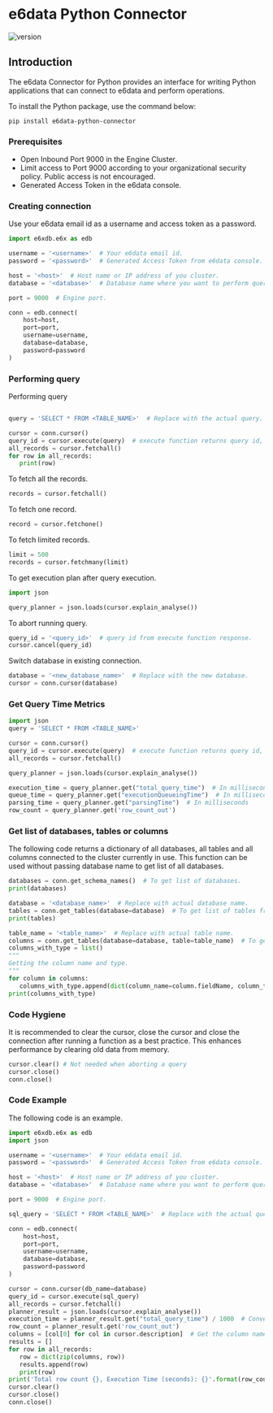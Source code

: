 # e6data Python Connector

![version](https://img.shields.io/badge/version-1.0.0-blue.svg)

## Introduction

The e6data Connector for Python provides an interface for writing Python applications that can connect to e6data and perform operations.

To install the Python package, use the command below:
```shell
pip install e6data-python-connector
```
### Prerequisites

* Open Inbound Port 9000 in the Engine Cluster.
* Limit access to Port 9000 according to your organizational security policy. Public access is not encouraged.
* Generated Access Token in the e6data console.

### Creating connection

Use your e6data email id as a username and access token as a password.

```python
import e6xdb.e6x as edb

username = '<username>'  # Your e6data email id.
password = '<password>'  # Generated Access Token from e6data console.

host = '<host>'  # Host name or IP address of you cluster.
database = '<database>'  # Database name where you want to perform query.

port = 9000  # Engine port.

conn = edb.connect(
    host=host,
    port=port,
    username=username,
    database=database,
    password=password
)
```

### Performing query
Performing query

```python

query = 'SELECT * FROM <TABLE_NAME>'  # Replace with the actual query.

cursor = conn.cursor()
query_id = cursor.execute(query)  # execute function returns query id, can be use for aborting the query.
all_records = cursor.fetchall()
for row in all_records:
   print(row)
```

To fetch all the records.
```python
records = cursor.fetchall()
```

To fetch one record.
```python
record = cursor.fetchone()
```

To fetch limited records.
```python
limit = 500
records = cursor.fetchmany(limit)
```

To get execution plan after query execution.
```python
import json

query_planner = json.loads(cursor.explain_analyse())
```

To abort running query.
```python
query_id = '<query_id>'  # query id from execute function response.
cursor.cancel(query_id)
```

Switch database in existing connection.
```python
database = '<new_database_name>'  # Replace with the new database.
cursor = conn.cursor(database)
```

### Get Query Time Metrics
```python
import json
query = 'SELECT * FROM <TABLE_NAME>'

cursor = conn.cursor()
query_id = cursor.execute(query)  # execute function returns query id, can be use for aborting th query.
all_records = cursor.fetchall()

query_planner = json.loads(cursor.explain_analyse())

execution_time = query_planner.get("total_query_time")  # In milliseconds
queue_time = query_planner.get("executionQueueingTime")  # In milliseconds
parsing_time = query_planner.get("parsingTime")  # In milliseconds
row_count = query_planner.get('row_count_out')
```

### Get list of databases, tables or columns
The following code returns a dictionary of all databases, all tables and all columns connected to the cluster currently in use.
This function can be used without passing database name to get list of all databases.

```python
databases = conn.get_schema_names()  # To get list of databases.
print(databases)

database = '<database_name>'  # Replace with actual database name.
tables = conn.get_tables(database=database)  # To get list of tables from a database.
print(tables)

table_name = '<table_name>'  # Replace with actual table name.
columns = conn.get_tables(database=database, table=table_name)  # To get the list of columns from a table.
columns_with_type = list()
"""
Getting the column name and type.
"""
for column in columns:
   columns_with_type.append(dict(column_name=column.fieldName, column_type=column.fieldType))
print(columns_with_type)
```

### Code Hygiene
It is recommended to clear the cursor, close the cursor and close the connection after running a function as a best practice. 
This enhances performance by clearing old data from memory.

```python
cursor.clear() # Not needed when aborting a query
cursor.close()
conn.close()
```

### Code Example
The following code is an example.
```python
import e6xdb.e6x as edb
import json

username = '<username>'  # Your e6data email id.
password = '<password>'  # Generated Access Token from e6data console.

host = '<host>'  # Host name or IP address of you cluster.
database = '<database>'  # Database name where you want to perform query.

port = 9000  # Engine port.

sql_query = 'SELECT * FROM <TABLE_NAME>'  # Replace with the actual query.

conn = edb.connect(
    host=host,
    port=port,
    username=username,
    database=database,
    password=password
)

cursor = conn.cursor(db_name=database)
query_id = cursor.execute(sql_query)
all_records = cursor.fetchall()
planner_result = json.loads(cursor.explain_analyse())
execution_time = planner_result.get("total_query_time") / 1000  # Converting into seconds.
row_count = planner_result.get('row_count_out')
columns = [col[0] for col in cursor.description]  # Get the column names and merge with the records.
results = []
for row in all_records:
   row = dict(zip(columns, row))
   results.append(row)
   print(row)
print('Total row count {}, Execution Time (seconds): {}'.format(row_count, execution_time))
cursor.clear()
cursor.close()
conn.close()
```
